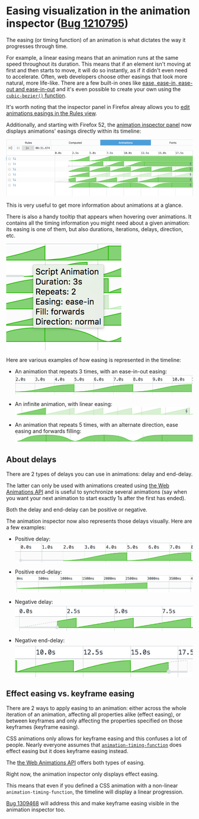 # Easing visualization in the animation inspector ([Bug 1210795](https://bugzilla.mozilla.org/show_bug.cgi?id=1210795))

The easing (or  timing function) of an animation is what dictates the way it progresses through time.

For example, a linear easing means that an animation runs at the same speed throughout its duration. This means that if an element isn't moving at first and then starts to move, it will do so instantly, as if it didn't even need to accelerate.
Often, web developers choose other easings that look more natural, more life-like. There are a few built-in ones like [ease, ease-in, ease-out and ease-in-out](https://developer.mozilla.org/en-US/docs/Web/CSS/animation-timing-function#single-timing-function) and it's even possible to create your own using the [`cubic-bezier()` function](https://developer.mozilla.org/en-US/docs/Web/CSS/single-transition-timing-function#The_cubic-bezier()_class_of_timing-functions).

It's worth noting that the inspector panel in Firefox alreay allows you to [edit animations easings in the Rules view](https://developer.mozilla.org/en-US/docs/Tools/Page_Inspector/How_to/Work_with_animations#Edit_timing_functions).

Additionally, and starting with Firefox 52, the [animation inspector panel](https://developer.mozilla.org/en-US/docs/Tools/Page_Inspector/How_to/Work_with_animations#Animation_inspector) now displays animations' easings directly within its timeline:

![Screenshot of various easings in the animation inspector](timeline-easing.png)

This is very useful to get more information about animations at a glance.

There is also a handy tooltip that appears when hovering over animations. It contains all the timing information you might need about a given animation: its easing is one of them, but also durations, iterations, delays, direction, etc.

![Screenshot of the timing tooltip](timing-tooltip.png)

Here are various examples of how easing is represented in the timeline:

- An animation that repeats 3 times, with an ease-in-out easing:
![Screenshot of an ease-in-out animation with 3 iterations](ease-in-out-3-iterations.png)

- An infinite animation, with linear easing:
![Screenshot of a linear animation with infinite iterations](linear-infinite.png)

- An animation that repeats 5 times, with an alternate direction, ease easing and forwards filling:
![Screenshot of a ease animation with alternate direction](ease-alternate.png)

## About delays

There are 2 types of delays you can use in animations: delay and end-delay.

The latter can only be used with animations created using [the Web Animations API](https://developer.mozilla.org/en-US/docs/Web/API/Web_Animations_API) and is useful to synchronize several animations (say when you want your next animation to start exactly 1s after the first has ended).

Both the delay and end-delay can be positive or negative.

The animation inspector now also represents those delays visually. Here are a few examples:

- Positive delay:
![Screenshot of positive delay](positive-delay.png)

- Positive end-delay:
![Screenshot of positive end-delay](positive-end-delay.png)

- Negative delay:
![Screenshot of negative delay](negative-delay.png)

- Negative end-delay:
![Screenshot of negative end-delay](negative-end-delay.png)

## Effect easing vs. keyframe easing

There are 2 ways to apply easing to an animation: either across the whole iteration of an animation, affecting all properties alike (effect easing), or between keyframes and only affecting the properties specified on those keyframes (keyframe easing).

CSS animations only allows for keyframe easing and this confuses a lot of people. Nearly everyone assumes that [`animation-timing-function`](https://developer.mozilla.org/en-US/docs/Web/CSS/animation-timing-function) does effect easing but it does keyframe easing instead.

The [the Web Animations API](https://developer.mozilla.org/en-US/docs/Web/API/Web_Animations_API) offers both types of easing.

Right now, the animation inspector only displays effect easing.

This means that even if you defined a CSS animation with a non-linear `animation-timing-function`, the timeline will display a linear progression.

[Bug 1309468](https://bugzilla.mozilla.org/show_bug.cgi?id=1309468) will address this and make keyframe easing visible in the animation inspector too.
